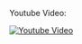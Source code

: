 Youtube Video:

[![Youtube Video](http://img.youtube.com/vi/IwlniP60orM/0.jpg)](http://www.youtube.com/watch?v=IwlniP60orM)
